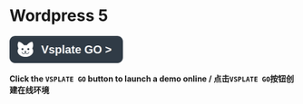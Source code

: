 # Wordpress 5

<a href="https://www.vsplate.com/?docker-compose=https://github.com/vsplate/dcenvs/wordpress/5"><img alt="VSPLATE GO" src="https://raw.githubusercontent.com/vsplate/images/master/vsgo_btn.png" width="200px"></a>

**Click the `VSPLATE GO` button to launch a demo online / 点击`VSPLATE GO`按钮创建在线环境**